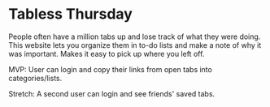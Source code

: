 # Tabless Thursday

People often have a million tabs up and lose track of what they were doing. This website lets you organize them in to-do lists and make a note of why it was important. Makes it easy to pick up where you left off. 

MVP: User can login and copy their links from open tabs into categories/lists. 

Stretch: A second user can login and see friends' saved tabs. 
